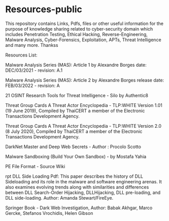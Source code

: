 # Resources-public
This repository contains Links, Pdfs, files or other useful information for the purpose of knowledge sharing related to cyber-security domain which includes Penetration Testing, Ethical Hacking, Reverse-Engineering, Malware Analysis, Cyber-Forensics, Exploitation, APTs, Threat Intelligence and many more.
Thankss

Resources List:

Malware Analysis Series (MAS): Article 1 by Alexandre Borges date: DEC/03/2021 - revision: A.1

Malware Analysis Series (MAS): Article 2 by Alexandre Borges release date: FEB/03/2022 - revision: A

21 OSINT Research Tools for Threat Intelligence - Silo by Authentic8

Threat Group Cards A Threat Actor Encyclopedia - TLP:WHITE Version 1.01 (19 June 2019), Compiled by ThaiCERT a member of the Electronic Transactions Development Agency.

Threat Group Cards A Threat Actor Encyclopedia - TLP:WHITE Version 2.0 (8 July 2020), Compiled by ThaiCERT a member of the Electronic Transactions Development Agency.

DarkNet Master and Deep Web Secrets - Author : Procolo Scotto

Malware Sandboxing (Build Your Own Sandbox) - by Mostafa Yahia

PE File Format - Source Wiki

rpt DLL Side Loading Pdf: This paper describes the history of DLL Sideloading and its role in the malware and software engineering arenas. It also examines evolving
trends along with similarities and differences between DLL Search-Order Hijacking, DLLHijacking, DLL pre-loading, and DLL side-loading. Author: Amanda Stewart/FireEye.

Springer Book - Dark Web Investigation, Author: Babak Akhgar, Marco Gercke, Stefanos Vrochidis, Helen Gibson
